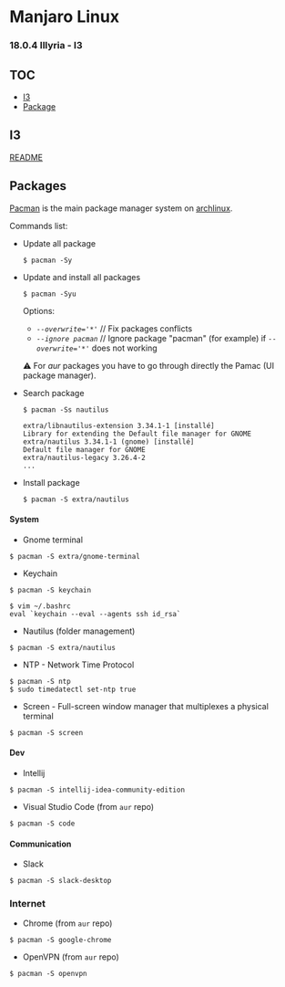 # Manjaro Linux

### 18.0.4 Illyria - I3

## TOC

* [I3](#i3)
* [Package](#packages)

## I3

[README](/i3/README.md)

## Packages

[Pacman](https://wiki.archlinux.fr/pacman) is the main package manager system on [archlinux](https://www.archlinux.org/).

Commands list:

* Update all package

    ```
    $ pacman -Sy
    ```

* Update and install all packages

    ```
    $ pacman -Syu
    ```

    Options: 

    * _`--overwrite='*'`_ // Fix packages conflicts
    * _`--ignore pacman`_ // Ignore package "pacman" (for example) if _`--overwrite='*'`_ does not working

    :warning: For _aur_ packages you have to go through directly the Pamac (UI package manager).  

* Search package

    ```
    $ pacman -Ss nautilus

    extra/libnautilus-extension 3.34.1-1 [installé]
    Library for extending the Default file manager for GNOME
    extra/nautilus 3.34.1-1 (gnome) [installé]
    Default file manager for GNOME
    extra/nautilus-legacy 3.26.4-2
    ...
    ```

* Install package

    ```
    $ pacman -S extra/nautilus
    ```

#### System

* Gnome terminal
```
$ pacman -S extra/gnome-terminal
```

* Keychain

```
$ pacman -S keychain

$ vim ~/.bashrc
eval `keychain --eval --agents ssh id_rsa`
```

* Nautilus (folder management)
```
$ pacman -S extra/nautilus
```

* NTP - Network Time Protocol

```
$ pacman -S ntp
$ sudo timedatectl set-ntp true
```

* Screen - Full-screen window manager that multiplexes a physical terminal
```
$ pacman -S screen
```

#### Dev

* Intellij

```
$ pacman -S intellij-idea-community-edition
```

* Visual Studio Code (from `aur` repo)
```
$ pacman -S code
```

#### Communication

* Slack

```
$ pacman -S slack-desktop
```

### Internet

* Chrome (from `aur` repo)
```
$ pacman -S google-chrome
```

* OpenVPN (from `aur` repo)
```
$ pacman -S openvpn
```